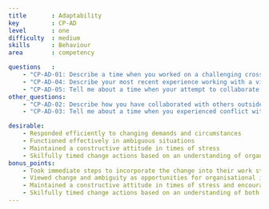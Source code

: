 ```yaml
---
title       : Adaptability
key         : CP-AD
level       : one
difficulty  : medium
skills      : Behaviour
area        : competency

questions   :
    - "CP-AD-01: Describe a time when you worked on a challenging cross-functional team that produced an exceptional deliverable."
    - "CP-AD-04: Describe your most recent experience working with a virtual team."
    - "CP-AD-05: Tell me about a time when your attempt to collaborate across teams was unsuccessful."
other_questions:
    - "CP-AD-02: Describe how you have collaborated with others outside of your immediate team to resolve a critical issue."
    - "CP-AD-03: Tell me about a time when you experienced conflict with a team member."

desirable:
    - Responded efficiently to changing demands and circumstances
    - Functioned effectively in ambiguous situations
    - Maintained a constructive attitude in times of stress
    - Skilfully timed change actions based on an understanding of organisational conditions
bonus_points:
    - Took immediate steps to incorporate the change into their work stream
    - Viewed change and ambiguity as opportunities for organisational improvement
    - Maintained a constructive attitude in times of stress and encouraged others to do so
    - Skilfully timed change actions based on an understanding of both organisational and environmental conditions
---
```


